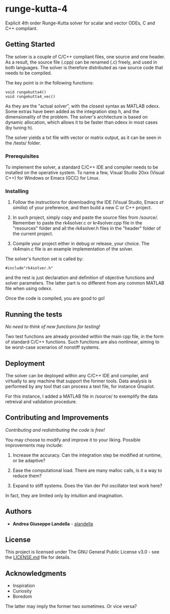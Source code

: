 # runge-kutta-4

Explicit 4th order Runge-Kutta solver for scalar and vector ODEs, C and C++ compliant.

## Getting Started

The solver is a couple of C/C++ compliant files, one source and one header. As a result, the source file (<name>.cpp) can be renamed (<name>.c) freely, and used in both languages. The solver is therefore distributed as raw source code that needs to be compiled.
  
The key point is in the following functions:

```
void rungekutta4()
void rungekutta4_vec()
```
As they are the "actual solver", with the closest syntax as MATLAB odexx. Some extras have been added as the integration step h, and the dimensionality of the problem. The solver's architecture is based on dynamic allocation, which allows it to be faster than odexx in most cases (by tuning h).

The solver yields a txt file with vector or matrix output, as it can be seen in the /tests/ folder.

### Prerequisites

To implement the solver, a standard C/C++ IDE and compiler needs to be installed on the operative system.  To name a few, Visual Studio 20xx (Visual C++) for Windows or Emacs (GCC) for Linux.

### Installing

1. Follow the instructions for downloading the IDE (Visual Studio, Emacs *et similia*) of your preference, and then build a new C or C++ project. 

2. In such project, simply copy and paste the source files from /source/. Remember to paste the rk4solver.c or kr4solver.cpp file in the "resources" folder and all the rk4solver.h files in the "header" folder of the current project.

3. Compile your project either in debug or release, your choice. The rk4main.c file is an example implementation of the solver. 

The solver's function set is called by:
```
#include"rk4solver.h"
```
and the rest is just declaration and definition of objective functions and solver parameters. The latter part is no different from any common MATLAB file when using odexx.

Once the code is compiled, you are good to go!

## Running the tests

*No need to think of new functions for testing!*

Two test functions are already provided within the main cpp file, in the form of standard C/C++ functions. Such functions are also nonlinear, aiming to be worst-case scenarios of nonstiff systems.

## Deployment

The solver can be deployed within any C/C++ IDE and compiler, and virtually to any machine that support the former tools. Data analysis is performed by any tool that can process a text file, for instance Gnuplot. 

For this instance, I added a MATLAB file in /source/ to exemplify the data retreival and validation procedure.

## Contributing and Improvements

*Contributing and redistributing the code is free!*

You may choose to modify and improve it to your liking. Possible improvements may include:

1. Increase the accuracy. Can the integration step be modified at runtime, or be adaptive?

2. Ease the computational load. There are many malloc calls, is it a way to reduce them?

3. Expand to stiff systems. Does the Van der Pol oscillator test work here?

In fact, they are limited only by intuition and imagination.

## Authors

* **Andrea Giuseppe Landella** - [alandella](https://github.com/alandella)

## License

This project is licensed under The GNU General Public License v3.0 - see the [LICENSE.md](https://github.com/alandella/runge-kutta-4/blob/master/LICENSE) file for details.

## Acknowledgments

* Inspiration
* Curiosity
* Boredom

The latter may imply the former two sometimes. Or vice versa?
